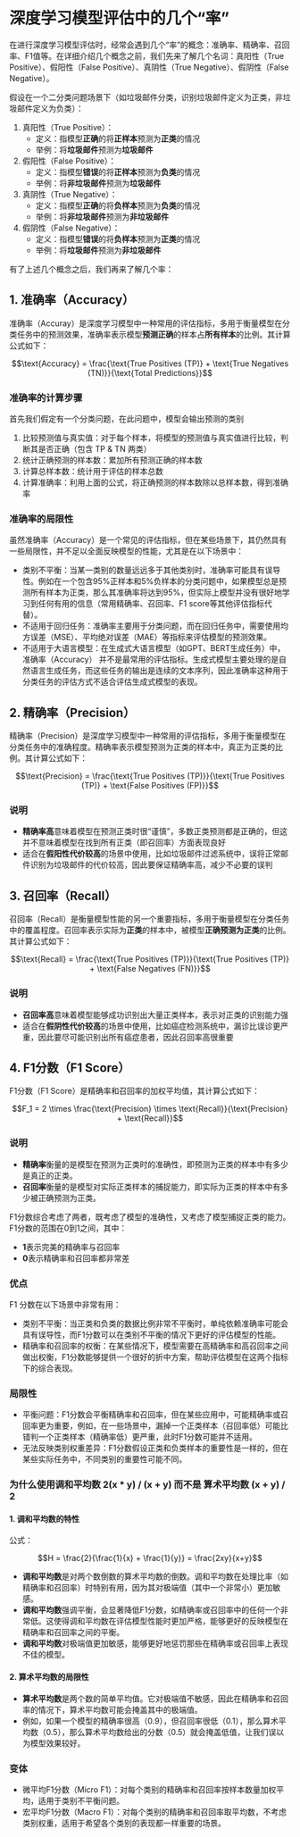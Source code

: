 # 深度学习模型评估中的几个“率”

在进行深度学习模型评估时，经常会遇到几个“率”的概念：准确率、精确率、召回率、F1值等。在详细介绍几个概念之前，我们先来了解几个名词：真阳性（True Positive）、假阳性（False Positive）、真阴性（True Negative）、假阴性（False Negative）。

假设在一个二分类问题场景下（如垃圾邮件分类，识别垃圾邮件定义为正类，非垃圾邮件定义为负类）：

1. 真阳性（True Positive）：
   - 定义：指模型**正确**的将**正样本**预测为**正类**的情况
   - 举例：将**垃圾邮件**预测为**垃圾邮件**
2. 假阳性（False Positive）：
   - 定义：指模型**错误**的将**正样本**预测为**负类**的情况
   - 举例：将**非垃圾邮件**预测为**垃圾邮件**
3. 真阴性（True Negative）：
   - 定义：指模型**正确**的将**负样本**预测为**负类**的情况
   - 举例：将**非垃圾邮件**预测为**非垃圾邮件**
4. 假阴性（False Negative）：
   - 定义：指模型**错误**的将**负样本**预测为**正类**的情况
   - 举例：将**垃圾邮件**预测为**非垃圾邮件**

有了上述几个概念之后，我们再来了解几个率：

## 1. 准确率（Accuracy）

准确率（Accuray）是深度学习模型中一种常用的评估指标，多用于衡量模型在分类任务中的预测效果，准确率表示模型**预测正确**的样本占**所有样本**的比例。其计算公式如下：

$$\text{Accuracy} = \frac{\text{True Positives (TP)} + \text{True Negatives (TN)}}{\text{Total Predictions}}$$

### 准确率的计算步骤

首先我们假定有一个分类问题，在此问题中，模型会输出预测的类别

1. 比较预测值与真实值：对于每个样本，将模型的预测值与真实值进行比较，判断其是否正确（包含 TP & TN 两类）
2. 统计正确预测的样本数：累加所有预测正确的样本数
3. 计算总样本数：统计用于评估的样本总数
4. 计算准确率：利用上面的公式，将正确预测的样本数除以总样本数，得到准确率

### 准确率的局限性

虽然准确率（Accuracy）是一个常见的评估指标，但在某些场景下，其仍然具有一些局限性，并不足以全面反映模型的性能，尤其是在以下场景中：

- 类别不平衡：当某一类别的数量远远多于其他类别时，准确率可能具有误导性。例如在一个包含95%正样本和5%负样本的分类问题中，如果模型总是预测所有样本为正类，那么其准确率将达到95%，但实际上模型并没有很好地学习到任何有用的信息（常用精确率、召回率、F1 score等其他评估指标代替）。
- 不适用于回归任务：准确率主要用于分类问题，而在回归任务中，需要使用均方误差（MSE）、平均绝对误差（MAE）等指标来评估模型的预测效果。
- 不适用于大语言模型：在生成式大语言模型（如GPT、BERT生成任务）中，准确率（Accuracy） 并不是最常用的评估指标。生成式模型主要处理的是自然语言生成任务，而这些任务的输出是连续的文本序列，因此准确率这种用于分类任务的评估方式不适合评估生成式模型的表现。

## 2. 精确率（Precision）

精确率（Precision）是深度学习模型中一种常用的评估指标，多用于衡量模型在分类任务中的准确程度。精确率表示模型预测为正类的样本中，真正为正类的比例。其计算公式如下：

$$\text{Precision} = \frac{\text{True Positives (TP)}}{\text{True Positives (TP)} + \text{False Positives (FP)}}$$

### 说明

- **精确率高**意味着模型在预测正类时很“谨慎”，多数正类预测都是正确的，但这并不意味着模型在找到所有正类（即召回率）方面表现良好
- 适合在**假阳性代价较高**的场景中使用，比如垃圾邮件过滤系统中，误将正常邮件识别为垃圾邮件的代价较高，因此要保证精确率高，减少不必要的误判

## 3. 召回率（Recall）

召回率（Recall）是衡量模型性能的另一个重要指标，多用于衡量模型在分类任务中的覆盖程度。召回率表示实际为**正类**的样本中，被模型**正确预测为正类**的比例。其计算公式如下：

$$\text{Recall} = \frac{\text{True Positives (TP)}}{\text{True Positives (TP)} + \text{False Negatives (FN)}}$$

### 说明

- **召回率高**意味着模型能够成功识别出大量正类样本，表示对正类的识别能力强
- 适合在**假阴性代价较高**的场景中使用，比如癌症检测系统中，漏诊比误诊更严重，因此要尽可能识别出所有癌症患者，因此召回率高很重要

## 4. F1分数（F1 Score）

F1分数（F1 Score）是精确率和召回率的加权平均值，其计算公式如下：

$$F_1 = 2 \times \frac{\text{Precision} \times \text{Recall}}{\text{Precision} + \text{Recall}}$$

### 说明

- **精确率**衡量的是模型在预测为正类时的准确性，即预测为正类的样本中有多少是真正的正类。
- **召回率**衡量的是模型对实际正类样本的捕捉能力，即实际为正类的样本中有多少被正确预测为正类。

F1分数综合考虑了两者，既考虑了模型的准确性，又考虑了模型捕捉正类的能力。F1分数的范围在0到1之间，其中：

- **1**表示完美的精确率与召回率
- **0**表示精确率和召回率都非常差

### 优点

F1 分数在以下场景中非常有用：

- 类别不平衡：当正类和负类的数据比例非常不平衡时，单纯依赖准确率可能会具有误导性，而F1分数可以在类别不平衡的情况下更好的评估模型的性能。
- 精确率和召回率的权衡：在某些情况下，模型需要在高精确率和高召回率之间做出权衡，F1分数能够提供一个很好的折中方案，帮助评估模型在这两个指标下的综合表现。

### 局限性

- 平衡问题：F1分数会平衡精确率和召回率，但在某些应用中，可能精确率或召回率更为重要，例如，在一些场景中，漏掉一个正类样本（召回率低）可能比错判一个正类样本（精确率低）更严重，此时F1分数可能并不适用。
- 无法反映类别权重差异：F1分数假设正类和负类样本的重要性是一样的，但在某些实际任务中，不同类别的重要性可能不同。

### 为什么使用调和平均数 2(x * y) / (x + y) 而不是 算术平均数 (x + y) / 2

#### 1. 调和平均数的特性

公式：

$$H = \frac{2}{\frac{1}{x} + \frac{1}{y}} = \frac{2xy}{x+y}$$

- **调和平均数**是对两个数倒数的算术平均数的倒数。调和平均数在处理比率（如精确率和召回率）时特别有用，因为其对极端值（其中一个非常小）更加敏感。
- **调和平均数**强调平衡，会显著降低F1分数，如精确率或召回率中的任何一个非常低。这使得调和平均数在评估模型性能时更加严格，能够更好的反映模型在精确率和召回率之间的平衡。
- **调和平均数**对极端值更加敏感，能够更好地惩罚那些在精确率或召回率上表现不佳的模型。

#### 2. 算术平均数的局限性

- **算术平均数**是两个数的简单平均值。它对极端值不敏感，因此在精确率和召回率的情况下，算术平均数可能会掩盖其中的极端值。
- 例如，如果一个模型的精确率很高（0.9），但召回率很低（0.1），那么算术平均数（0.5），那么算术平均数给出的分数（0.5）就会掩盖低值，让我们误以为模型效果较好。

### 变体

- 微平均F1分数（Micro F1）：对每个类别的精确率和召回率按样本数量加权平均，适用于类别不平衡问题。
- 宏平均F1分数（Macro F1）：对每个类别的精确率和召回率取平均数，不考虑类别权重，适用于希望各个类别的表现都一样重要的场景。

